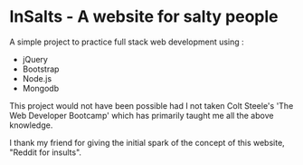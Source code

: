 # InSalts - A website for salty people

A simple project to practice full stack web development using :

- jQuery
- Bootstrap
- Node.js
- Mongodb

This project would not have been possible had I not taken Colt Steele's 'The Web Developer Bootcamp' which has primarily taught me all the above knowledge.

I thank my friend for giving the initial spark of the concept of this website, "Reddit for insults".
